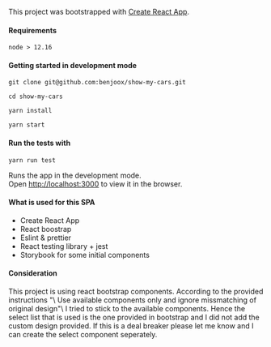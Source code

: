 This project was bootstrapped with [Create React App](https://github.com/facebook/create-react-app).

#### Requirements

`node > 12.16`

#### Getting started in development mode

`git clone git@github.com:benjoox/show-my-cars.git`

`cd show-my-cars`

`yarn install`

`yarn start`

#### Run the tests with 
`yarn run test`

Runs the app in the development mode.<br />
Open [http://localhost:3000](http://localhost:3000) to view it in the browser.

#### What is used for this SPA
* Create React App
* React boostrap
* Eslint & prettier
* React testing library + jest
* Storybook for some initial components

#### Consideration
This project is using react bootstrap components. According to the provided instructions "\ Use available components only and ignore missmatching of original design"\ I tried to stick to the available components. Hence the select list that is used is the one provided in bootstrap and I did not add the custom design provided. If this is a deal breaker please let me know and I can create the select component seperately. 


